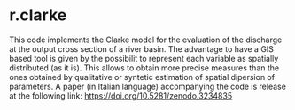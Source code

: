# r.clarke
This code implements the Clarke model for the evaluation of the discharge at the output cross section of a river basin. The advantage to have a GIS based tool is given by the possibilit to represent each variable as spatially distributed (as it is). This allows to obtain more precise measures than the ones obtained by qualitative or syntetic estimation of spatial dipersion of parameters.
A paper (in Italian language) accompanying the code is release at the following link: https://doi.org/10.5281/zenodo.3234835
